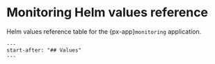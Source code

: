 ```{px-app-values} monitoring
```

# Monitoring Helm values reference

Helm values reference table for the {px-app}`monitoring` application.

```{include} ../../../applications/monitoring/README.md
---
start-after: "## Values"
---
```
